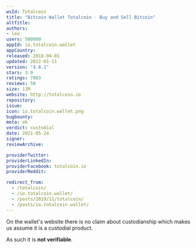 ```yaml
---
wsId: Totalcoin
title: "Bitcoin Wallet Totalcoin - Buy and Sell Bitcoin"
altTitle: 
authors:
- leo
users: 500000
appId: io.totalcoin.wallet
appCountry: 
released: 2018-04-01
updated: 2022-01-11
version: "4.8.1"
stars: 3.9
ratings: 7883
reviews: 58
size: 11M
website: http://totalcoin.io
repository: 
issue: 
icon: io.totalcoin.wallet.png
bugbounty: 
meta: ok
verdict: custodial
date: 2021-05-24
signer: 
reviewArchive:

providerTwitter: 
providerLinkedIn: 
providerFacebook: totalcoin.io
providerReddit: 

redirect_from:
  - /totalcoin/
  - /io.totalcoin.wallet/
  - /posts/2019/11/totalcoin/
  - /posts/io.totalcoin.wallet/
---
```


On the wallet's website there is no claim about custodianship which makes us
assume it is a custodial product.

As such it is **not verifiable**.
